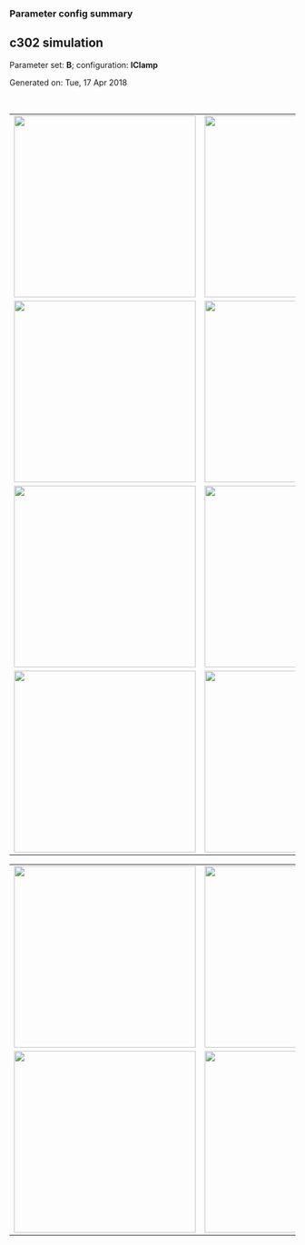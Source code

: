 ### Parameter config summary 
<h2>c302 simulation</h2>
<p>Parameter set: <b>B</b>; configuration: <b>IClamp</b></p>
<p>Generated on: Tue, 17 Apr 2018</p><br/>
<table>

<tr>
  <td><a href="images/neurons_B_IClamp.png"><img alt=" " src="images/neurons_B_IClamp.png" height="320"/></a></td>
  <td><a href="images/traces_neuron_IClamp_B.png"><img alt=" " src="images/traces_neuron_IClamp_B.png" height="320"/></a></td>
</tr>

<tr>
  <td><a href="images/neuron_activity_B_IClamp.png"><img alt=" " src="images/neuron_activity_B_IClamp.png" height="320"/></a></td>
  <td><a href="images/traces_neuron_activity_IClamp_B.png"><img alt=" " src="images/traces_neuron_activity_IClamp_B.png" height="320"/></a></td>
</tr>

<tr>
  <td><a href="images/muscles_B_IClamp.png"><img alt=" " src="images/muscles_B_IClamp.png" height="320"/></a></td>
  <td><a href="images/traces_muscles_IClamp_B.png"><img alt=" " src="images/traces_muscles_IClamp_B.png" height="320"/></a></td>
</tr>

<tr>
  <td><a href="images/muscle_activity_B_IClamp.png"><img alt=" " src="images/muscle_activity_B_IClamp.png" height="320"/></a></td>
  <td><a href="images/traces_muscles_activity_IClamp_B.png"><img alt=" " src="images/traces_muscles_activity_IClamp_B.png" height="320"/></a></td>
</tr>
</table>
<table>

<tr><td><a href="images/c302_B_IClamp_exc_to_neurons.png"><img alt=" " src="images/c302_B_IClamp_exc_to_neurons.png" height="320"/></a></td>

  <td><a href="images/c302_B_IClamp_inh_to_neurons.png"><img alt=" " src="images/c302_B_IClamp_inh_to_neurons.png" height="320"/></a></td>

  <td><a href="images/c302_B_IClamp_elec_neurons_neurons.png"><img alt=" " src="images/c302_B_IClamp_elec_neurons_neurons.png" height="320"/></a></td></tr>

<tr><td><a href="images/c302_B_IClamp_exc_to_muscles.png"><img alt=" " src="images/c302_B_IClamp_exc_to_muscles.png" height="320"/></a></td>

  <td><a href="images/c302_B_IClamp_inh_to_muscles.png"><img alt=" " src="images/c302_B_IClamp_inh_to_muscles.png" height="320"/></a></td></tr>
</table>
